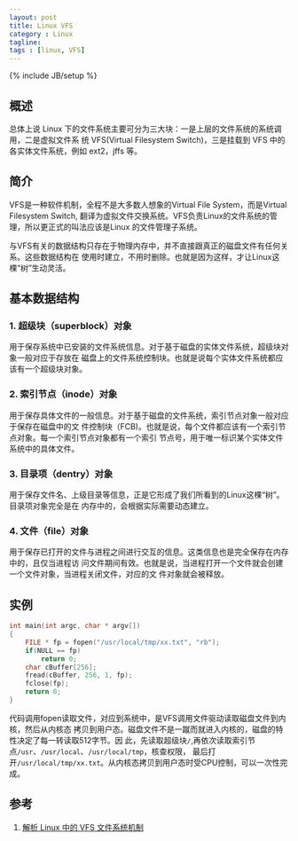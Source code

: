 ```yaml
---
layout: post
title: Linux VFS
category : Linux
tagline:
tags : [linux, VFS]
---
```

{% include JB/setup %}

## 概述

总体上说 Linux 下的文件系统主要可分为三大块：一是上层的文件系统的系统调用，二是虚拟文件系
统 VFS(Virtual Filesystem Switch)，三是挂载到 VFS 中的各实体文件系统，例如 ext2，jffs
等。

## 简介

VFS是一种软件机制，全程不是大多数人想象的Virtual File System，而是Virtual Filesystem
Switch, 翻译为虚拟文件交换系统。VFS负责Linux的文件系统的管理，所以更正式的叫法应该是Linux
的文件管理子系统。

与VFS有关的数据结构只存在于物理内存中，并不直接跟真正的磁盘文件有任何关系。这些数据结构在
使用时建立，不用时删除。也就是因为这样，才让Linux这棵“树”生动灵活。

## 基本数据结构

### 1. 超级块（superblock）对象

用于保存系统中已安装的文件系统信息。对于基于磁盘的实体文件系统，超级块对象一般对应于存放在
磁盘上的文件系统控制块。也就是说每个实体文件系统都应该有一个超级块对象。

### 2. 索引节点（inode）对象

用于保存具体文件的一般信息。对于基于磁盘的文件系统，索引节点对象一般对应于保存在磁盘中的文
件控制块（FCB)。也就是说，每个文件都应该有一个索引节点对象。每一个索引节点对象都有一个索引
节点号，用于唯一标识某个实体文件系统中的具体文件。

### 3. 目录项（dentry）对象

用于保存文件名、上级目录等信息，正是它形成了我们所看到的Linux这棵“树”。目录项对象完全是在
内存中的，会根据实际需要动态建立。

### 4. 文件（file）对象

用于保存已打开的文件与进程之间进行交互的信息。这类信息也是完全保存在内存中的，且仅当进程访
问文件期间有效。也就是说，当进程打开一个文件就会创建一个文件对象，当进程关闭文件，对应的文
件对象就会被释放。

## 实例

```c
int main(int argc, char * argv[])
{
    FILE * fp = fopen("/usr/local/tmp/xx.txt", "rb");
    if(NULL == fp)
        return 0;
    char cBuffer[256];
    fread(cBuffer, 256, 1, fp);
    fclose(fp);
    return 0;
}
```

代码调用fopen读取文件，对应到系统中，是VFS调用文件驱动读取磁盘文件到内核，然后从内核态
拷贝到用户态。磁盘文件不是一蹴而就进入内核的，磁盘的特性决定了每一转读取512字节。因
此，先读取超级块`/`,再依次读取索引节点`/usr`、`/usr/local`、`/usr/local/tmp`，核查权限，
最后打开`/usr/local/tmp/xx.txt`。从内核态拷贝到用户态时受CPU控制，可以一次性完成。


## 参考

1. [解析 Linux 中的 VFS 文件系统机制](http://www.ibm.com/developerworks/cn/linux/l-vfs/)
